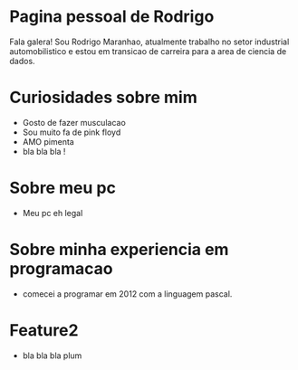 # Pagina pessoal de Rodrigo

Fala galera! Sou Rodrigo Maranhao, atualmente trabalho no setor industrial automobilistico e estou em transicao de carreira para a area de ciencia de dados.

# Curiosidades sobre mim
- Gosto de fazer musculacao
- Sou muito fa de pink floyd
- AMO pimenta
- bla bla bla !

# Sobre meu pc
- Meu pc eh legal

# Sobre minha experiencia em programacao
- comecei a programar em 2012 com a linguagem pascal.

# Feature2
- bla bla bla plum
